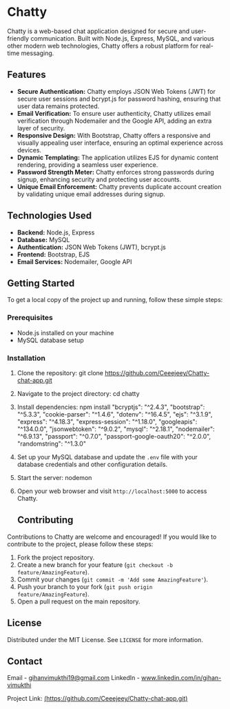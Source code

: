 # Chatty

Chatty is a web-based chat application designed for secure and user-friendly communication. Built with Node.js, Express, MySQL, and various other modern web technologies, Chatty offers a robust platform for real-time messaging.

## Features

- **Secure Authentication:** Chatty employs JSON Web Tokens (JWT) for secure user sessions and bcrypt.js for password hashing, ensuring that user data remains protected.
- **Email Verification:** To ensure user authenticity, Chatty utilizes email verification through Nodemailer and the Google API, adding an extra layer of security.
- **Responsive Design:** With Bootstrap, Chatty offers a responsive and visually appealing user interface, ensuring an optimal experience across devices.
- **Dynamic Templating:** The application utilizes EJS for dynamic content rendering, providing a seamless user experience.
- **Password Strength Meter:** Chatty enforces strong passwords during signup, enhancing security and protecting user accounts.
- **Unique Email Enforcement:** Chatty prevents duplicate account creation by validating unique email addresses during signup.

## Technologies Used

- **Backend:** Node.js, Express
- **Database:** MySQL
- **Authentication:** JSON Web Tokens (JWT), bcrypt.js
- **Frontend:** Bootstrap, EJS
- **Email Services:** Nodemailer, Google API

## Getting Started

To get a local copy of the project up and running, follow these simple steps:

### Prerequisites

- Node.js installed on your machine
- MySQL database setup

### Installation

1. Clone the repository:
git clone https://github.com/Ceeejeey/Chatty-chat-app.git
2. Navigate to the project directory:
cd chatty
3. Install dependencies:
npm install
    "bcryptjs": "^2.4.3",
    "bootstrap": "^5.3.3",
    "cookie-parser": "^1.4.6",
    "dotenv": "^16.4.5",
    "ejs": "^3.1.9",
    "express": "^4.18.3",
    "express-session": "^1.18.0",
    "googleapis": "^134.0.0",
    "jsonwebtoken": "^9.0.2",
    "mysql": "^2.18.1",
    "nodemailer": "^6.9.13",
    "passport": "^0.7.0",
    "passport-google-oauth20": "^2.0.0",
    "randomstring": "^1.3.0"
   
4. Set up your MySQL database and update the `.env` file with your database credentials and other configuration details.

5. Start the server:
   nodemon

6. Open your web browser and visit `http://localhost:5000` to access Chatty.

   ## Contributing

Contributions to Chatty are welcome and encouraged! If you would like to contribute to the project, please follow these steps:

1. Fork the project repository.
2. Create a new branch for your feature (`git checkout -b feature/AmazingFeature`).
3. Commit your changes (`git commit -m 'Add some AmazingFeature'`).
4. Push your branch to your fork (`git push origin feature/AmazingFeature`).
5. Open a pull request on the main repository.

## License

Distributed under the MIT License. See `LICENSE` for more information.

## Contact

Email - gihanvimukthi19@gmail.com
LinkedIn - www.linkedin.com/in/gihan-vimukthi

Project Link: [(https://github.com/Ceeejeey/Chatty-chat-app.git)](https://github.com/Ceeejeey/Chatty-chat-app.git)

